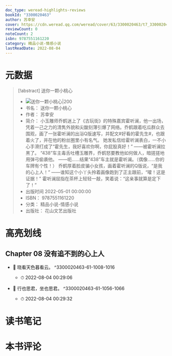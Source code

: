 ```yaml
---
doc_type: weread-highlights-reviews
bookId: "3300020463"
author: 苏幸安
cover: https://cdn.weread.qq.com/weread/cover/63/3300020463/t7_3300020463.jpg
reviewCount: 0
noteCount: 2
isbn: 9787551161220
category: 精品小说-情感小说
lastReadDate: 2022-08-04
---
```

# 元数据
> [!abstract] 送你一颗小桃心
> - ![ 送你一颗小桃心|200](https://cdn.weread.qq.com/weread/cover/63/3300020463/t7_3300020463.jpg)
> - 书名： 送你一颗小桃心
> - 作者： 苏幸安
> - 简介： 小玉雕师乔鹤迷上了《古玩街》的特殊嘉宾霍听澜，他一出场，凭着一己之力的清隽外貌和尖酸刻薄引爆了网络。乔鹤跟着吃瓜群众去围观，画了一张霍听澜的出浴Q版速写，并配文#好看的霍先生#，也跟着火了，并在他的粉丝圈里小有名气。
她发私信给霍听澜表白，一不小心手滑打成了“霍先生，我好喜欢你啊，你屁股真好！”
——被霍听澜拉黑了。
“438”车主毒舌吐槽玉雕界，乔鹤怒要教他如何做人，暗搓搓地用弹弓偷袭他。
——呃……结果“438”车主就是霍听澜。（偶像……你的车牌有个性！）
乔鹤厚着脸皮骗小女孩，画着霍听澜的Q版说，“是我的心上人！”
——谁知这个小丫头拎着画像跑到了正主跟前，“嚯！这是证据！”
霍听澜屈指在茶杯上轻轻一敲，笑着说：“这亲事就算是定下了！”
> - 出版时间 2022-05-01 00:00:00
> - ISBN： 9787551161220
> - 分类： 精品小说-情感小说
> - 出版社： 花山文艺出版社

# 高亮划线

## Chapter 08 没有追不到的心上人


- 📌 晓看天色暮看云。 ^3300020463-61-1008-1016
    - ⏱ 2022-08-04 00:29:06 

- 📌 行也思君，坐也思君。 ^3300020463-61-1056-1066
    - ⏱ 2022-08-04 00:29:32 
# 读书笔记

# 本书评论

